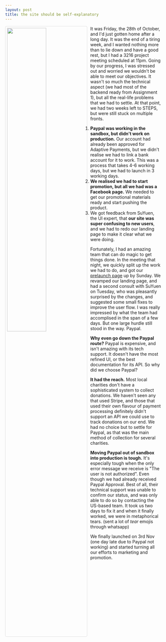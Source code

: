 ```yaml
---
layout: post
title: the site should be self-explanatory
---
```

<img style="min-width: 200px; width: 50%; float: left; border: 1px solid #ddd; border-radius: 4px; padding: 5px; margin-right: 10px" src="{{ site.url }}/images/howdoesgffwork-nobg.jpg">
It was Friday, the 28th of October, and I'd just gotten home after a long day. It was the end of a tiring week, and I wanted nothing more than to lie down and have a good rest, but I had a 3216 project meeting scheduled at 11pm. Going by our progress, I was stressed out and worried we wouldn't be able to meet our objectives. It wasn't so much the technical aspect (we had most of the backend ready from Assignment 1), but all the real-life problems that we had to settle. At that point, we had two weeks left to STEPS, but were still stuck on multiple fronts. 

1. **Paypal was working in the sandbox, but didn't work on production.** Our account had already been approved for Adaptive Payments, but we didn't realise we had to link a bank account for it to work. This was a process that takes 4-6 working days, but we had to launch in 3 working days.
2. **We realised we had to start promotion, but all we had was a Facebook page.** We needed to get our promotional materials ready and start pushing the product.
3. We got feedback from SuYuen, the UI expert, that **our site was super confusing to new users**, and we had to redo our landing page to make it clear what we were doing.

Fortunately, I had an amazing team that can do magic to get things done. In the meeting that night, we quickly split up the work we had to do, and got our [prelaunch page](https://giveforfree.sg/prelaunch) up by Sunday. We revamped our landing page, and had a second consult with SuYuen on Tuesday, who was pleasantly surprised by the changes, and suggested some small fixes to improve the user flow. I was really impressed by what the team had accomplised in the span of a few days. But one large hurdle still stood in the way. Paypal.

**Why even go down the Paypal route?** Paypal is expensive, and isn't amazing with its tech support. It doesn't have the most refined UI, or the best documentation for its API. So why did we choose Paypal?

**It had the reach.** Most local charities don't have a sophisticated system to collect donations. We haven't seen any that used Stripe, and those that used their own flavour of payment processing definitely didn't support an API we could use to track donations on our end. We had no choice but to settle for Paypal, as that was the main method of collection for several charities.

**Moving Paypal out of sandbox into production is tough.** It's especially tough when the only error message we receive is "The user is not authorized". Even though we had already received Paypal Approval. Best of all, their technical support was unable to confirm our status, and was only able to do so by contacting the US-based team. It took us two days to fix it and when it finally worked, we were in metaphorical tears. (sent a lot of *tear* emojis through whatsapp)

We finally launched on 3rd Nov (one day late due to Paypal not working) and started turning all our efforts to marketing and promotion. 


